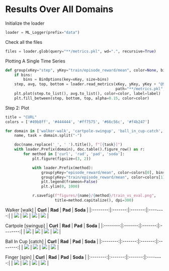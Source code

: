 
# Results Over All Domains


Initialize the loader
```python
loader = ML_Logger(prefix="data")
```
Check all the files
```python
files = loader.glob(query="**/metrics.pkl", wd=".", recursive=True)
```
Plotting A Single Time Series
```python
def group(xKey="step", yKey="train/episode_reward/mean", color=None, bins=40, label=None):
    if bins:
        bins = BinOptions(key=xKey, size=bins)
    step, avg, top, bottom = loader.read_metrics(xKey, yKey, yKey + "@95%", yKey + "@5%",
                                                 path="**/metrics.pkl", bin=bins)
    plt.plot(step.to_list(), avg.to_list(), color=color, label=label)
    plt.fill_between(step, bottom, top, alpha=0.15, color=color)
```
Step 2: Plot
```python
title = "CURL"
colors = ['#49b8ff', '#444444', '#ff7575', '#66c56c', '#f4b247']

for domain in ['walker-walk', 'cartpole-swingup', 'ball_in_cup-catch', 'finger-spin']:
    name, task = domain.split("-")

    doc(name.replace('_', ' ').title(), f"[{task}]")
    with loader.Prefix(domain), doc.table().figure_row() as r:
        for method in ['curl', 'rad', 'pad', 'soda']:
            plt.figure(figsize=(3, 2))

            with loader.Prefix(method):
                group(yKey="episode_reward/mean", color=colors[0], bins=None, label="Eval")
                group(yKey="train/episode_reward/mean", color=colors[1], label="Train")
                plt.legend(frameon=False)
                plt.ylim(0, 1000)

            r.savefig(f"figures/{name}/{method}/train_vs_eval.png",
                      title=method.capitalize(), dpi=300)
```

Walker [walk]
| **Curl** | **Rad** | **Pad** | **Soda** |
|:--------:|:-------:|:-------:|:--------:|
| <img style="align-self:center;" src="figures/walker/curl/train_vs_eval.png" image="None" styles="{'margin': '0.5em'}" width="None" height="None" dpi="300"/> | <img style="align-self:center;" src="figures/walker/rad/train_vs_eval.png" image="None" styles="{'margin': '0.5em'}" width="None" height="None" dpi="300"/> | <img style="align-self:center;" src="figures/walker/pad/train_vs_eval.png" image="None" styles="{'margin': '0.5em'}" width="None" height="None" dpi="300"/> | <img style="align-self:center;" src="figures/walker/soda/train_vs_eval.png" image="None" styles="{'margin': '0.5em'}" width="None" height="None" dpi="300"/> |

Cartpole [swingup]
| **Curl** | **Rad** | **Pad** | **Soda** |
|:--------:|:-------:|:-------:|:--------:|
| <img style="align-self:center;" src="figures/cartpole/curl/train_vs_eval.png" image="None" styles="{'margin': '0.5em'}" width="None" height="None" dpi="300"/> | <img style="align-self:center;" src="figures/cartpole/rad/train_vs_eval.png" image="None" styles="{'margin': '0.5em'}" width="None" height="None" dpi="300"/> | <img style="align-self:center;" src="figures/cartpole/pad/train_vs_eval.png" image="None" styles="{'margin': '0.5em'}" width="None" height="None" dpi="300"/> | <img style="align-self:center;" src="figures/cartpole/soda/train_vs_eval.png" image="None" styles="{'margin': '0.5em'}" width="None" height="None" dpi="300"/> |

Ball In Cup [catch]
| **Curl** | **Rad** | **Pad** | **Soda** |
|:--------:|:-------:|:-------:|:--------:|
| <img style="align-self:center;" src="figures/ball_in_cup/curl/train_vs_eval.png" image="None" styles="{'margin': '0.5em'}" width="None" height="None" dpi="300"/> | <img style="align-self:center;" src="figures/ball_in_cup/rad/train_vs_eval.png" image="None" styles="{'margin': '0.5em'}" width="None" height="None" dpi="300"/> | <img style="align-self:center;" src="figures/ball_in_cup/pad/train_vs_eval.png" image="None" styles="{'margin': '0.5em'}" width="None" height="None" dpi="300"/> | <img style="align-self:center;" src="figures/ball_in_cup/soda/train_vs_eval.png" image="None" styles="{'margin': '0.5em'}" width="None" height="None" dpi="300"/> |

Finger [spin]
| **Curl** | **Rad** | **Pad** | **Soda** |
|:--------:|:-------:|:-------:|:--------:|
| <img style="align-self:center;" src="figures/finger/curl/train_vs_eval.png" image="None" styles="{'margin': '0.5em'}" width="None" height="None" dpi="300"/> | <img style="align-self:center;" src="figures/finger/rad/train_vs_eval.png" image="None" styles="{'margin': '0.5em'}" width="None" height="None" dpi="300"/> | <img style="align-self:center;" src="figures/finger/pad/train_vs_eval.png" image="None" styles="{'margin': '0.5em'}" width="None" height="None" dpi="300"/> | <img style="align-self:center;" src="figures/finger/soda/train_vs_eval.png" image="None" styles="{'margin': '0.5em'}" width="None" height="None" dpi="300"/> |
